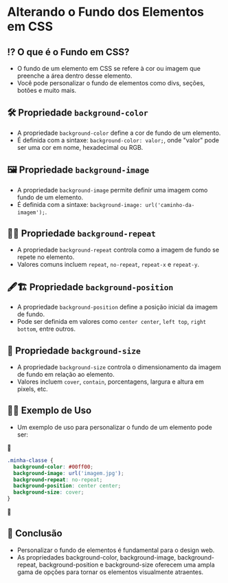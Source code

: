 # Alterando o Fundo dos Elementos em CSS

## ⁉ O que é o Fundo em CSS?
- O fundo de um elemento em CSS se refere à cor ou imagem que preenche a área dentro desse elemento.
- Você pode personalizar o fundo de elementos como divs, seções, botões e muito mais.

## 🛠 Propriedade `background-color`
- A propriedade `background-color` define a cor de fundo de um elemento.
- É definida com a sintaxe: `background-color: valor;`, onde "valor" pode ser uma cor em nome, hexadecimal ou RGB.

## 🖼️ Propriedade `background-image`
- A propriedade `background-image` permite definir uma imagem como fundo de um elemento.
- É definida com a sintaxe: `background-image: url('caminho-da-imagem');`.

## 👯‍♂️ Propriedade `background-repeat`
- A propriedade `background-repeat` controla como a imagem de fundo se repete no elemento.
- Valores comuns incluem `repeat`, `no-repeat`, `repeat-x` e `repeat-y`.

## 🖋🏗 Propriedade `background-position`
- A propriedade `background-position` define a posição inicial da imagem de fundo.
- Pode ser definida em valores como `center center`, `left top`, `right bottom`, entre outros.

## 📏 Propriedade `background-size`
- A propriedade `background-size` controla o dimensionamento da imagem de fundo em relação ao elemento.
- Valores incluem `cover`, `contain`, porcentagens, largura e altura em pixels, etc.

## 👩‍🏫 Exemplo de Uso
- Um exemplo de uso para personalizar o fundo de um elemento pode ser:

📌

  ```css
  .minha-classe {
    background-color: #00ff00;
    background-image: url('imagem.jpg');
    background-repeat: no-repeat;
    background-position: center center;
    background-size: cover;
  }
  
   ```
   📌

## 🏁 Conclusão
- Personalizar o fundo de elementos é fundamental para o design web.
- As propriedades background-color, background-image, background-repeat, background-position e background-size oferecem uma ampla gama de opções para tornar os elementos visualmente atraentes.
